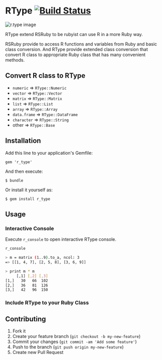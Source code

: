 # RType [![Build Status](https://travis-ci.org/ttakamura/robject.png?branch=master)](https://travis-ci.org/ttakamura/robject)

![r.type image](https://dl.dropboxusercontent.com/u/3111/rtype_1.png)

RType extend RSRuby to be rubyist can use R in a more Ruby way.

RSRuby provide to access R functions and variables from Ruby and basic class conversion.
And RType provide extended class conversion that convert R class to appropriate Ruby class that has many convenient methods.

## Convert R class to RType

* `numeric` => `RType::Numeric`
* `vector` => `RType::Vector`
* `matrix` => `RType::Matrix`
* `list` => `RType::List`
* `array` => `RType::Array`
* `data.frame` => `RType::DataFrame`
* `character` => `RType::String`
* other => `RType::Base`

## Installation

Add this line to your application's Gemfile:

    gem 'r_type'

And then execute:

    $ bundle

Or install it yourself as:

    $ gem install r_type

## Usage

### Interactive Console

Execute `r_console` to open interactive RType console.

```sh
r_console

> m = matrix (1..9).to_a, ncol: 3
=> [[1, 4, 7], [2, 5, 8], [3, 6, 9]]

> print m * m
     [,1] [,2] [,3]
[1,]   30   66  102
[2,]   36   81  126
[3,]   42   96  150
```

### Include RType to your Ruby Class



## Contributing

1. Fork it
2. Create your feature branch (`git checkout -b my-new-feature`)
3. Commit your changes (`git commit -am 'Add some feature'`)
4. Push to the branch (`git push origin my-new-feature`)
5. Create new Pull Request
